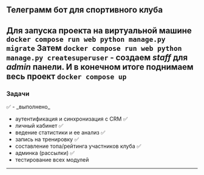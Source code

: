 <h2>Телеграмм бот для спортивного клуба</h2>

Для запуска проекта на виртуальной машине ```docker compose run web python manage.py migrate``` 
Затем ```docker compose run web python manage.py createsuperuser``` - создаем _staff_ для **_admin_** панели.
И в конечном итоге поднимаем весь проект ```docker compose up```
---
<h3>Задачи</h3>
✅ - _выполнено_

 - аутентификация и синхронизация с CRM ✅
 - личный кабинет ✅
 - ведение статистики и ее анализ ✅
 - запись на тренировку ✅
 - составление топа/рейтинга участников клуба ✅
-  админка (рассылки) ✅
 - тестирование всех модулей
---